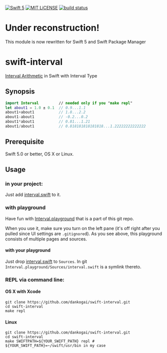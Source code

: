 [![Swift 5](https://img.shields.io/badge/swift-5-brightgreen.svg)](https://swift.org)
[![MIT LiCENSE](https://img.shields.io/badge/license-MIT-brightgreen.svg)](LICENSE)
[![build status](https://secure.travis-ci.org/dankogai/swift-interval.png)](http://travis-ci.org/dankogai/swift-interval)

# Under reconstruction!

This module is now rewritten for Swift 5 and Swift Package Manager

# swift-interval

[Interval Arithmetic] in Swift with Interval Type

[Interval Arithmetic]: https://en.wikipedia.org/wiki/Interval_arithmetic

## Synopsis

````swift
import Interval         // needed only if you "make repl"
let about1 = 1.0 ± 0.1  // 0.9...1.1
about1+about1           // 1.8...2.2
about1-about1           // -0.2...0.2
about1*about1           // 0.81...1.21
about1/about1           // 0.818181818181818...1.22222222222222
````
## Prerequisite

Swift 5.0 or better, OS X or Linux.

## Usage

### in your project:

Just add [interval.swift] to it.

[interval.swift]: ./interval/interval.swift

### with playground

Have fun with [Interval.playground] that is a part of this git repo.

[Interval.playground]: ./Interval.playground

When you use it, make sure you turn on the left pane (it's off right after you pulled since UI settings are `.gitignore`d).  As you see above, this playground consists of multiple pages and sources.

#### with your playground

Just drop [interval.swift] to `Sources`.  In git `Interval.playground/Sources/interval.swift` is a symlink thereto.

### REPL via command line:

#### OS X with Xcode
````shell
git clone https://github.com/dankogai/swift-interval.git
cd swift-interval
make repl
````

#### Linux
````shell
git clone https://github.com/dankogai/swift-interval.git
cd swift-interval
make SWIFTPATH=${YOUR_SWIFT_PATH} repl # ${YOUR_SWIFT_PATH}=~/swift/usr/bin in my case
````
